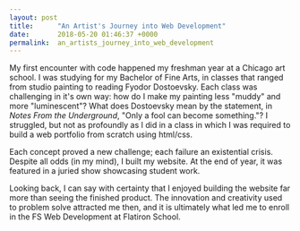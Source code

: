 ```yaml
---
layout: post
title:      "An Artist's Journey into Web Development"
date:       2018-05-20 01:46:37 +0000
permalink:  an_artists_journey_into_web_development
---
```



My first encounter with code happened my freshman year at a Chicago art school. I was studying for my Bachelor of Fine Arts, in classes that ranged from studio painting to reading Fyodor Dostoevsky. Each class was challenging in it's own way: how do I make my painting less "muddy" and more "luminescent"? What does Dostoevsky mean by the statement, in *Notes From the Underground*, "Only a fool can become something."? I struggled, but not as profoundly as I did in a class  in which I was required to build a web portfolio from scratch using html/css. 

Each concept proved a new challenge; each failure an existential crisis. Despite all odds (in my mind),  I built my website. At the end of year, it was featured in a juried show showcasing student work. 

Looking back, I can say with certainty that I enjoyed building the website far more than seeing the finished product. The innovation and creativity used to problem solve attracted me then, and it is ultimately what led me to enroll in the FS Web Development at Flatiron School. 
